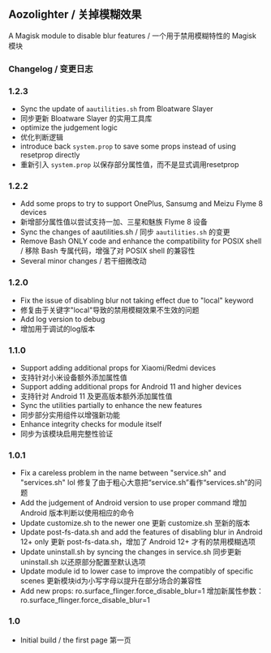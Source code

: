 ## Aozolighter / 关掉模糊效果
A Magisk module to disable blur features / 一个用于禁用模糊特性的 Magisk 模块

### Changelog / 变更日志

### 1.2.3

- Sync the update of `aautilities.sh` from Bloatware Slayer
- 同步更新 Bloatware Slayer 的实用工具库
- optimize the judgement logic
- 优化判断逻辑
- introduce back `system.prop` to save some props instead of using resetprop directly
- 重新引入 `system.prop` 以保存部分属性值，而不是显式调用resetprop

### 1.2.2

- Add some props to try to support OnePlus, Sansumg and Meizu Flyme 8 devices
- 新增部分属性值以尝试支持一加、三星和魅族 Flyme 8 设备
- Sync the changes of aautilities.sh / 同步 `aautilities.sh` 的变更
- Remove Bash ONLY code and enhance the compatibility for POSIX shell / 移除 Bash 专属代码，增强了对 POSIX shell 的兼容性
- Several minor changes / 若干细微改动

### 1.2.0

- Fix the issue of disabling blur not taking effect due to "local" keyword
- 修复由于关键字"local"导致的禁用模糊效果不生效的问题
- Add log version to debug
- 增加用于调试的log版本

### 1.1.0

- Support adding additional props for Xiaomi/Redmi devices
- 支持针对小米设备额外添加属性值
- Support adding additional props for Android 11 and higher devices
- 支持针对 Android 11 及更高版本额外添加属性值
- Sync the utilities partially to enhance the new features
- 同步部分实用组件以增强新功能
- Enhance integrity checks for module itself
- 同步为该模块启用完整性验证

### 1.0.1
- Fix a careless problem in the name between "service.sh" and "services.sh" lol
  修复了由于粗心大意把“service.sh”看作“services.sh”的问题
- Add the judgement of Android version to use proper command
  增加 Android 版本判断以使用相应的命令
- Update customize.sh to the newer one
  更新 customize.sh 至新的版本
- Update post-fs-data.sh and add the features of disabling blur in Android 12+ only
  更新 post-fs-data.sh，增加了 Android 12+ 才有的禁用模糊选项
- Update uninstall.sh by syncing the changes in service.sh
  同步更新 uninstall.sh 以还原部分配置至默认选项
- Update module id to lower case to improve the compatibly of specific scenes
  更新模块id为小写字母以提升在部分场合的兼容性
- Add new props: ro.surface_flinger.force_disable_blur=1
  增加新属性参数：ro.surface_flinger.force_disable_blur=1

### 1.0
- Initial build / the first page
  第一页
